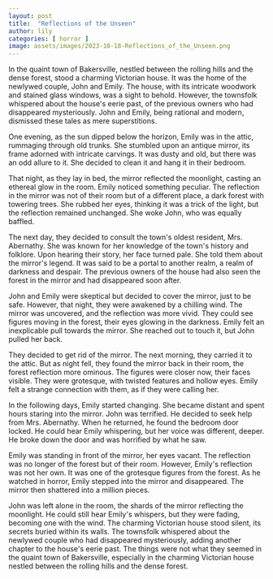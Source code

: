 ```yaml
---
layout: post
title:  "Reflections of the Unseen"
author: lily
categories: [ horror ]
image: assets/images/2023-10-18-Reflections_of_the_Unseen.png
---
```


In the quaint town of Bakersville, nestled between the rolling hills and the dense forest, stood a charming Victorian house. It was the home of the newlywed couple, John and Emily. The house, with its intricate woodwork and stained glass windows, was a sight to behold. However, the townsfolk whispered about the house's eerie past, of the previous owners who had disappeared mysteriously. John and Emily, being rational and modern, dismissed these tales as mere superstitions.

One evening, as the sun dipped below the horizon, Emily was in the attic, rummaging through old trunks. She stumbled upon an antique mirror, its frame adorned with intricate carvings. It was dusty and old, but there was an odd allure to it. She decided to clean it and hang it in their bedroom.

That night, as they lay in bed, the mirror reflected the moonlight, casting an ethereal glow in the room. Emily noticed something peculiar. The reflection in the mirror was not of their room but of a different place, a dark forest with towering trees. She rubbed her eyes, thinking it was a trick of the light, but the reflection remained unchanged. She woke John, who was equally baffled.

The next day, they decided to consult the town's oldest resident, Mrs. Abernathy. She was known for her knowledge of the town's history and folklore. Upon hearing their story, her face turned pale. She told them about the mirror's legend. It was said to be a portal to another realm, a realm of darkness and despair. The previous owners of the house had also seen the forest in the mirror and had disappeared soon after.

John and Emily were skeptical but decided to cover the mirror, just to be safe. However, that night, they were awakened by a chilling wind. The mirror was uncovered, and the reflection was more vivid. They could see figures moving in the forest, their eyes glowing in the darkness. Emily felt an inexplicable pull towards the mirror. She reached out to touch it, but John pulled her back.

They decided to get rid of the mirror. The next morning, they carried it to the attic. But as night fell, they found the mirror back in their room, the forest reflection more ominous. The figures were closer now, their faces visible. They were grotesque, with twisted features and hollow eyes. Emily felt a strange connection with them, as if they were calling her.

In the following days, Emily started changing. She became distant and spent hours staring into the mirror. John was terrified. He decided to seek help from Mrs. Abernathy. When he returned, he found the bedroom door locked. He could hear Emily whispering, but her voice was different, deeper. He broke down the door and was horrified by what he saw.

Emily was standing in front of the mirror, her eyes vacant. The reflection was no longer of the forest but of their room. However, Emily's reflection was not her own. It was one of the grotesque figures from the forest. As he watched in horror, Emily stepped into the mirror and disappeared. The mirror then shattered into a million pieces.

John was left alone in the room, the shards of the mirror reflecting the moonlight. He could still hear Emily's whispers, but they were fading, becoming one with the wind. The charming Victorian house stood silent, its secrets buried within its walls. The townsfolk whispered about the newlywed couple who had disappeared mysteriously, adding another chapter to the house's eerie past. The things were not what they seemed in the quaint town of Bakersville, especially in the charming Victorian house nestled between the rolling hills and the dense forest.
